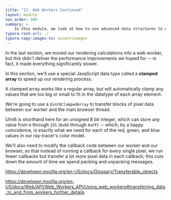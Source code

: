 ```yaml
---
title: "11: Web Workers Continued"
layout: module
nav_order: 900
summary: >
    In this module, we look at how to use advanced data structures to optimise the performance of our web workers.
typora-root-url: ./
typora-copy-images-to: assets\images
---
```


In the last section, we moved our rendering calculations into a web worker, but this didn't deliver the performance improvements we hoped for -- in fact, it made everything significantly slower.

In this section, we'll use a special JavaScript data type called a **clamped array** to speed up our rendering process.

A clamped array works like a regular array, but will automatically clamp any values that are too big or small to fit in the datatype of each array element.

We're going to use a `Uint8ClampedArray` to transfer blocks of pixel data between our worker and the main browser thread.

UInt8 is shorthand here for an unsigned 8 bit integer, which can store any value from `0` through `255` (`0x00` through `0xFF`) -- which, by a happy coincidence, is exactly what we need for each of the red, green, and blue values in our ray-tracer's color model.

We'll also need to modify the callback code between our worker and our browser, so that instead of running a callback for every single pixel, we run fewer callbacks but transfer a lot more pixel data in each callback; this cuts down the amount of time we spend packing and unpacking messages.







https://developer.mozilla.org/en-US/docs/Glossary/Transferable_objects



https://developer.mozilla.org/en-US/docs/Web/API/Web_Workers_API/Using_web_workers#transferring_data_to_and_from_workers_further_details
